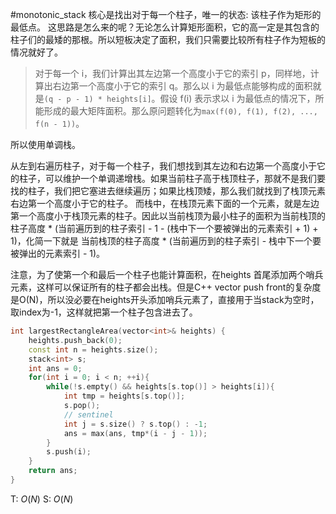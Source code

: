 #monotonic_stack
核心是找出对于每一个柱子，唯一的状态: 该柱子作为矩形的最低点。
这思路是怎么来的呢？无论怎么计算矩形面积，它的高一定是其包含的柱子们的最矮的那根。所以短板决定了面积，我们只需要比较所有柱子作为短板的情况就好了。
> 对于每一个 i，我们计算出其左边第一个高度小于它的索引 p，同样地，计算出右边第一个高度小于它的索引 q。那么以 i 为最低点能够构成的面积就是`(q - p - 1) * heights[i]`。假设 f(i) 表示求以 i 为最低点的情况下，所能形成的最大矩阵面积。那么原问题转化为`max(f(0), f(1), f(2), ..., f(n - 1))`。

所以使用单调栈。

从左到右遍历柱子，对于每一个柱子，我们想找到其左边和右边第一个高度小于它的柱子，可以维护一个单调递增栈。如果当前柱子高于栈顶柱子，那就不是我们要找的柱子，我们把它塞进去继续遍历；如果比栈顶矮，那么我们就找到了栈顶元素右边第一个高度小于它的柱子。 而栈中，在栈顶元素下面的一个元素，就是左边第一个高度小于栈顶元素的柱子。因此以当前栈顶为最小柱子的面积为当前栈顶的柱子高度 * (当前遍历到的柱子索引 - 1 - (栈中下一个要被弹出的元素索引 + 1) + 1)，化简一下就是 当前栈顶的柱子高度 * (当前遍历到的柱子索引 - 栈中下一个要被弹出的元素索引 - 1)。

注意，为了使第一个和最后一个柱子也能计算面积，在heights 首尾添加两个哨兵元素，这样可以保证所有的柱子都会出栈。但是C++ vector push front的复杂度是O(N)，所以没必要在heights开头添加哨兵元素了，直接用于当stack为空时，取index为-1，这样就把第一个柱子包含进去了。

```cpp
int largestRectangleArea(vector<int>& heights) {
	heights.push_back(0);
	const int n = heights.size();
	stack<int> s;
	int ans = 0;
	for(int i = 0; i < n; ++i){
		while(!s.empty() && heights[s.top()] > heights[i]){
			int tmp = heights[s.top()];
			s.pop();
			// sentinel
			int j = s.size() ? s.top() : -1;
			ans = max(ans, tmp*(i - j - 1));
		}
		s.push(i);
	}
	return ans;
}
```

T: $O(N)$
S: $O(N)$